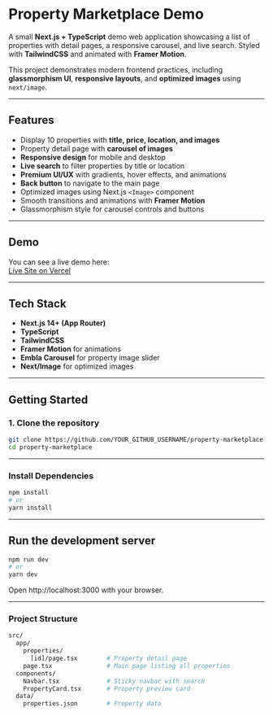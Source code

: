 # Property Marketplace Demo

A small **Next.js + TypeScript** demo web application showcasing a list of properties with detail pages, a responsive carousel, and live search. Styled with **TailwindCSS** and animated with **Framer Motion**.  

This project demonstrates modern frontend practices, including **glassmorphism UI**, **responsive layouts**, and **optimized images** using `next/image`.  

---

## Features

- Display 10 properties with **title, price, location, and images**
- Property detail page with **carousel of images**
- **Responsive design** for mobile and desktop
- **Live search** to filter properties by title or location
- **Premium UI/UX** with gradients, hover effects, and animations
- **Back button** to navigate to the main page
- Optimized images using Next.js `<Image>` component
- Smooth transitions and animations with **Framer Motion**
- Glassmorphism style for carousel controls and buttons

---

## Demo

You can see a live demo here:  
[Live Site on Vercel](https://my-properties-app.vercel.app/)

---

## Tech Stack

- **Next.js 14+ (App Router)**  
- **TypeScript**  
- **TailwindCSS**  
- **Framer Motion** for animations  
- **Embla Carousel** for property image slider  
- **Next/Image** for optimized images  

---

## Getting Started

### 1. Clone the repository

```bash
git clone https://github.com/YOUR_GITHUB_USERNAME/property-marketplace.git
cd property-marketplace
```
---

### Install Dependencies

```bash
npm install
# or
yarn install
```

---

## Run the development server

```bash
npm run dev
# or
yarn dev
```
Open http://localhost:3000 with your browser.

---

### Project Structure

```bash
src/
  app/
    properties/
      [id]/page.tsx        # Property detail page
    page.tsx               # Main page listing all properties
  components/
    Navbar.tsx             # Sticky navbar with search
    PropertyCard.tsx       # Property preview card
  data/
    properties.json        # Property data
```
